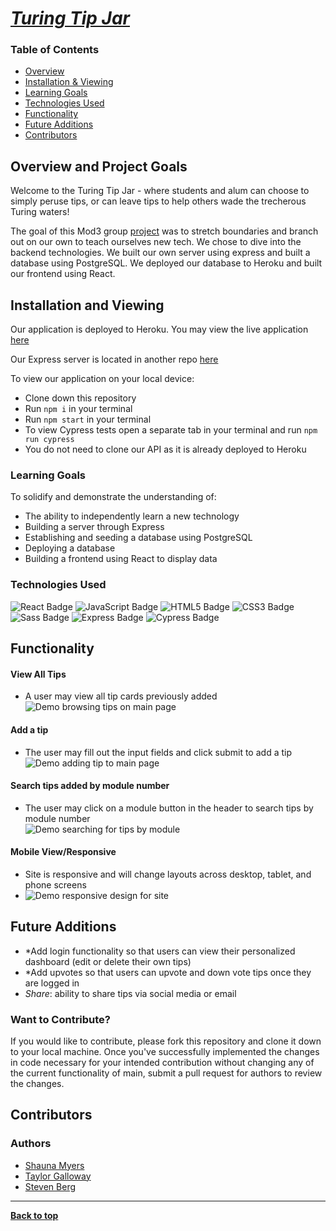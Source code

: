 
# [*Turing Tip Jar*](https://turingtipjar.herokuapp.com/)

### Table of Contents
- [Overview](#overview-and-project-goals)
- [Installation & Viewing](#installation-and-viewing)
- [Learning Goals](#learning-goals)
- [Technologies Used](#technologies-used)
- [Functionality](#functionality)
- [Future Additions](#future-additions)
- [Contributors](#contributors)

## Overview and Project Goals
Welcome to the Turing Tip Jar - where students and alum can choose to simply peruse tips, or can leave tips to help others wade the trecherous Turing waters! 

The goal of this Mod3 group [project](https://frontend.turing.edu/projects/module-3/stretch.html) was to stretch boundaries and branch out on our own to teach ourselves new tech. We chose to dive into the backend technologies. We built our own server using express and built a database using PostgreSQL. We deployed our database to Heroku and built our frontend using React.

## Installation and Viewing 

Our application is deployed to Heroku. You may view the live application [here](https://turingtipjar.herokuapp.com/)

Our Express server is located in another repo [here](https://github.com/ShaunaMyers/turing-two-cents-api)

To view our application on your local device:

- Clone down this repository
- Run `npm i` in your terminal
- Run `npm start` in your terminal
- To view Cypress tests open a separate tab in your terminal and run `npm run cypress`
- You do not need to clone our API as it is already deployed to Heroku

### Learning Goals

To solidify and demonstrate the understanding of:

- The ability to independently learn a new technology
- Building a server through Express
- Establishing and seeding a database using PostgreSQL
- Deploying a database
- Building a frontend using React to display data


### Technologies Used

<p text-align="center"> 
    <img alt="React Badge" src="https://img.shields.io/badge/React-61DAFB?logo=react&logoColor=000&style=flat-square)" />
    <img alt="JavaScript Badge" src="https://img.shields.io/badge/JavaScript-F7DF1E?logo=javascript&logoColor=000&style=flat-square" />
    <img alt="HTML5 Badge" src="https://img.shields.io/badge/HTML5-E34F26?logo=html5&logoColor=fff&style=flat-square" />
    <img alt="CSS3 Badge" src="https://img.shields.io/badge/CSS3-1572B6?logo=css3&logoColor=fff&style=flat-square" />
    <img alt="Sass Badge" src="https://img.shields.io/badge/Sass-C69?logo=sass&logoColor=fff&style=flat-square" />
    <img alt="Express Badge" src="https://img.shields.io/badge/Express-000?logo=express&logoColor=fff&style=flat-square" />
    <img alt="Cypress Badge" src="https://img.shields.io/badge/Cypress-17202C?logo=cypress&logoColor=fff&style=flat-square" />
</p>

## Functionality 

#### View All Tips
- A user may view all tip cards previously added<br>
![Demo browsing tips on main page](https://user-images.githubusercontent.com/74690897/127753461-248752da-56b1-4415-985c-3c59a85c1849.gif)



#### Add a tip
- The user may fill out the input fields and click submit to add a tip<br>
![Demo adding tip to main page](https://user-images.githubusercontent.com/74690897/127753669-362810f6-2166-41bf-ae82-69d1682d0f97.gif)



#### Search tips added by module number
- The user may click on a module button in the header to search tips by module number<br>
![Demo searching for tips by module](https://user-images.githubusercontent.com/74690897/127753872-81791998-5957-4858-888e-decd22fcb0a9.gif)


 
#### Mobile View/Responsive
- Site is responsive and will change layouts across desktop, tablet, and phone screens<br>
- ![Demo responsive design for site](https://media.giphy.com/media/FdaSCKVieZWmB2etYN/giphy.gif) 


## Future Additions

- *Add login functionality so that users can view their personalized dashboard (edit or delete their own tips)
- *Add upvotes so that users can upvote and down vote tips once they are logged in 
- *Share*: ability to share tips via social media or email 

### Want to Contribute?
If you would like to contribute, please fork this repository and clone it down to your local machine. Once you've successfully implemented the changes in code necessary for your intended contribution without changing any of the current functionality of main, submit a pull request for authors to review the changes.


## Contributors
### Authors
- [Shauna Myers](https://github.com/ShaunaMyers)
- [Taylor Galloway](https://github.com/tylrs)
- [Steven Berg](https://github.com/saberg1)

**************************************************************************

**[Back to top](#table-of-contents)**
